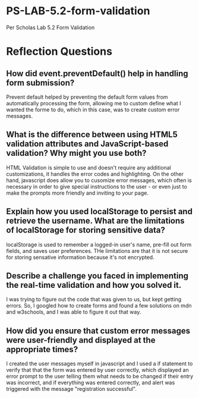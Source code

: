 # PS-LAB-5.2-form-validation
Per Scholas Lab 5.2 Form Validation

# Reflection Questions

## How did event.preventDefault() help in handling form submission?

Prevent default helped by preventing the default form values from automatically processing the form, allowing me to custom define what I wanted the forme to do, which in this case, was to create custom error messages. 

## What is the difference between using HTML5 validation attributes and JavaScript-based validation? Why might you use both?

HTML Validation is simple to use and doesn't require any additional customizations, it handles the error codes and highlighting. On the other hand, javascript does allow you to cusomize error messages, which often is necessary in order to give special instructions to the user - or even just to make the prompts more friendly and inviting to your page. 

## Explain how you used localStorage to persist and retrieve the username. What are the limitations of localStorage for storing sensitive data?

localStorage is used to remember a logged-in user's name, pre-fill out form fields, and saves user preferences. THe limitations are that it is not secure for storing sensative information because it's not encrypted.

## Describe a challenge you faced in implementing the real-time validation and how you solved it.

I was trying to figure out the code that was given to us, but kept getting errors. So, I googled how to create forms and found a few solutions on mdn and w3schools, and I was able to figure it out that way. 

## How did you ensure that custom error messages were user-friendly and displayed at the appropriate times?

I created the user messages myself in javascript and I used a if statement to verify that that the form was entered by user correctly, which displayed an error prompt to the user telling them what needs to be changed if their entry was incorrect, and if everything was entered correctly, and alert was triggered with the message "registration successful". 
